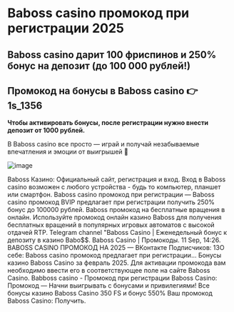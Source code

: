 # Baboss casino промокод при регистрации 2025

## Baboss casino дарит 100 фриспинов и 250% бонус на депозит (до 100 000 рублей!) 

## Промокод на бонусы в Baboss casino 👉 1s_1356


**Чтобы активировать бонусы, после регистрации нужно внести депозит от 1000 рублей.**

В Baboss casino все просто — играй и получай незабываемые впечатления и эмоции от  выигрышей 🙂

![image](https://github.com/user-attachments/assets/5956a12e-2c42-47ab-9d18-47253fd44ccb)


Baboss Казино: Официальный сайт, регистрация и вход. Вход в Baboss casino возможен с любого устройства - будь то компьютер, планшет или смартфон.
Baboss casino промокод при регистрации — Baboss casino промокод BVIP предлагает при регистрации получить 250% бонус до 100000 рублей.
Baboss промокод на бесплатные вращения в онлайн. Используйте промокод онлайн казино Baboss для получения бесплатных вращений в популярных игровых автоматов с высокой отдачей RTP.
Telegram channel "Baboss Casino | Еженедельный бонус к депозиту в казино Babo$$. Baboss Casino | Промокоды. 11 Sep, 14:26.
BABOSS CASINO ПРОМОКОД НА 2025 — ВКонтакте
Подписчиков: 13О себе: Baboss casino промокод предлагает при регистрации...
Бонусы казино Baboss Casino за февраль 2025.
Для активации промокода вам необходимо ввести его в соответствующее поле на сайте Baboss Casino.
Babboss casino - Промокод при регистрации Baboss Casino: Промокод — Начни выигрывать с бонусами и привилегиями!
Все бонусы казино Baboss Casino
350 FS и бонус 550% Ваш промокод Baboss Casino: Получить.
